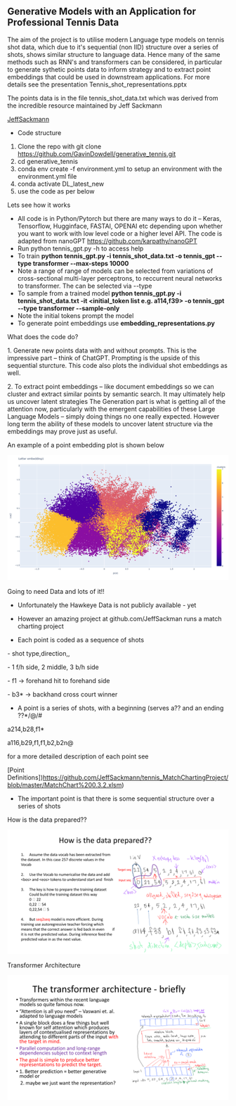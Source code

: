  
## Generative Models with an Application for Professional Tennis Data


The aim of the project is to utilise modern Language type models on tennis shot data, which due to it's sequential (non IID) structure over a series of shots, 
shows similar structure to language data. Hence many of the same methods such as RNN's and transformers can be considered, in particular to generate sythetic points data to inform strategy 
and to extract point embeddings that could be used in downstream applications. For more details see the presentation Tennis_shot_representations.pptx

The points data is in the file tennis_shot_data.txt which was derived from the incredible resource maintained by Jeff Sackmann

[JeffSackmann](https://github.com/JeffSackmann/tennis_MatchChartingProject)


* Code structure


1. Clone the repo with git clone https://github.com/GavinDowdell/generative_tennis.git 
2. cd generative_tennis
3. conda env create -f environment.yml to setup an environment with the environment.yml file
4. conda activate DL_latest_new
5. use the code as per below


Lets see how it works

* All code is in Python/Pytorch but there are many ways to do it –
Keras, Tensorflow, Hugginface, FASTAI, OPENAI etc depending
upon whether you want to work with low level code or a higher
level API. The code is adapted from nanoGPT
https://github.com/karpathy/nanoGPT
* Run python tennis_gpt.py -h to access help 
* To train **python tennis_gpt.py -i tennis_shot_data.txt -o tennis_gpt --type transformer --max-steps 10000**
* Note a range of range of models can be selected from variations of cross-sectional multi-layer perceptrons, to reccurrent neural networks to transformer. The can be selected via --type
* To sample from a trained model **python tennis_gpt.py -i tennis_shot_data.txt -it <initial_token list e.g. a114,f39> -o tennis_gpt --type transformer --sample-only**
* Note the initial tokens prompt the model
* To generate point embeddings use **embedding_representations.py**



What does the code do?

1\. Generate new points data with and without prompts. This is the impressive part – think of ChatGPT. Prompting is the upside of this sequential sturcture. This code also plots the individual shot embeddings as well.

2\. To extract point embeddings – like document embeddings so we can cluster and extract similar points by semantic search. It may
ultimately help us uncover latent strategies The Generation part is what is getting all of the attention now,
particularly with the emergent capabilities of these Large
Language Models – simply doing things no one really expected.
However long term the ability of these models to uncover latent
structure via the embeddings may prove just as useful.

An example of a point embedding plot is shown below

![Image](point_embedding_example.png)

Going to need Data and lots of it!!

* Unfortunately the Hawkeye Data is not publicly available - yet

* However an amazing project at github.com/JeffSackman runs a match charting project

* Each point is coded as a sequence of shots

\- shot type,direction,<depth>,<outcome>

\- 1 f/h side, 2 middle, 3 b/h side

\- f1 -> forehand hit to forehand side

\- b3\* -> backhand cross court winner

* A point is a series of shots, with a beginning (serves a?? and an ending ??\*/@/#

a214,b28,f1\*

a116,b29,f1,f1,b2,b2n@
    
for a more detailed description of each point see


[Point Definitions])https://github.com/JeffSackmann/tennis_MatchChartingProject/blob/master/MatchChart%200.3.2.xlsm)

* The important point is that there is some sequential structure over a series of shots

How is the data prepared??
    
![Image](Data_Prep.png)


Transformer Architecture
    
![Image](Transformer.png)



<a name="br13"></a> 

